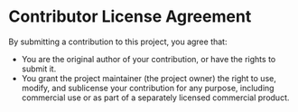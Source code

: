 # Contributor License Agreement

By submitting a contribution to this project, you agree that:

- You are the original author of your contribution, or have the rights to submit it.
- You grant the project maintainer (the project owner) the right to use, modify, and sublicense your contribution for any purpose, including commercial use or as part of a separately licensed commercial product.
